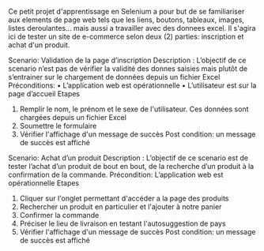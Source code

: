 Ce petit projet d'apprentissage en Selenium a pour but de se familiariser aux elements de page web tels que les liens, boutons, tableaux, images, listes deroulantes... 
mais aussi a travailler avec des donnees excel. Il s'agira ici de tester un site de e-commerce selon deux (2) parties: inscription et achat d'un produit.

Scenario: Validation de la page d’inscription
Description : L’objectif de ce scenario n’est pas de vérifier la validité des donnes saisies mais plutôt de s’entrainer sur le chargement de données depuis un fichier Excel
Préconditions: 
•	L’application web est opérationnelle
•	L’utilisateur est sur la page d’accueil
Etapes
1.	Remplir le nom, le prénom et le sexe de l'utilisateur. Ces données sont chargées depuis un fichier Excel
2.	Soumettre le formulaire
3.	Vérifier l'affichage d'un message de succès
Post condition: un message de succès est affiché

Scenario: Achat d’un produit
Description : L’objectif de ce scenario est de tester l’achat d’un produit de bout en bout, de la recherche d’un produit à la confirmation de la commande.
Précondition: L’application web est opérationnelle
Etapes
1.	Cliquer sur l'onglet permettant d'accéder a la page des produits
2.	Rechercher un produit en particulier et l'ajouter à notre panier
3.	Confirmer la commande
4.	Préciser le lieu de livraison en testant l'autosuggestion de pays
5.	Vérifier l'affichage d'un message de succès
Post condition: un message de succès est affiché
